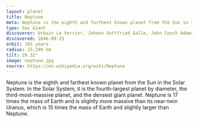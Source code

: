 ```yaml
---
layout: planet
title: Neptune
meta: Neptune is the eighth and farthest known planet from the Sun in the Solar System.In the Solar System, it is the fourth-largest planet by diameter, the third-most-massive planet, and the densest giant planet. 
type: Gas Giant
discoverer: Urbain Le Verrier, Johann Gottfried Galle, John Couch Adams
discovered: 1846-09-23
orbit: 165 years
radius: 15,299 km
tilt: 28.32°
image: neptune.jpg
source: https://en.wikipedia.org/wiki/Neptune
---
```


Neptune is the eighth and farthest known planet from the Sun in the Solar System. In the Solar System, it is the fourth-largest planet by diameter, the third-most-massive planet, and the densest giant planet. Neptune is 17 times the mass of Earth and is slightly more massive than its near-twin Uranus, which is 15 times the mass of Earth and slightly larger than Neptune.